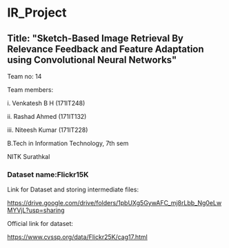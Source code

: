 # IR_Project

## Title: "Sketch-Based Image Retrieval By Relevance Feedback and Feature Adaptation using Convolutional Neural Networks"

Team no: 14


Team members:

i. Venkatesh B H (171IT248)

ii. Rashad Ahmed (171IT132)

iii. Niteesh Kumar (171IT228)


B.Tech in Information Technology, 7th sem


NITK Surathkal

### Dataset name:Flickr15K

Link for Dataset and storing intermediate files:

https://drive.google.com/drive/folders/1pbUXg5GywAFC_mj8rLbb_Ng0eLwMYVjL?usp=sharing


Official link for dataset:

https://www.cvssp.org/data/Flickr25K/cag17.html
